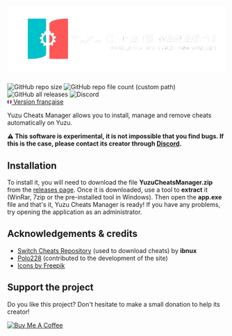 <a href="https://wwwuzucheatsmanager.tk" target="_blank"><h1><img src="img/banner.png"></h1></a>
<img alt="GitHub repo size" src="https://img.shields.io/github/repo-size/Luckyluka17/YuzuCheatsManager">
<img alt="GitHub repo file count (custom path)" src="https://img.shields.io/github/directory-file-count/Luckyluka17/YuzuCheatsManager/Languages?label=available %20languages">
<img alt="GitHub all releases" src="https://img.shields.io/github/downloads/Luckyluka17/YuzuCheatsManager/total">
<img alt="Discord" src="https://img.shields.io/discord/1017472968395329547?label=discord">
<br>
<img src="img/fr_flag.png" width="2%"><a href="https://github.com/Luckyluka17/YuzuCheatsManager/blob/main/README.md"> Version française</a>

Yuzu Cheats Manager allows you to install, manage and remove cheats automatically on Yuzu. 

**⚠️ This software is experimental, it is not impossible that you find bugs. If this is the case, please contact its creator through [Discord](https://discord.gg/KvjkS3P3Gh).**

## Installation
To install it, you will need to download the file **YuzuCheatsManager.zip** from the [releases page](https://github.com/Luckyluka17/YuzuCheatsManager/releases).
Once it is downloaded, use a tool to **extract** it (WinRar, 7zip or the pre-installed tool in Windows). Then open the **app.exe** file and that's it, Yuzu Cheats Manager is ready!
If you have any problems, try opening the application as an administrator.

## Acknowledgements & credits
- [Switch Cheats Repository](https://github.com/ibnux/switch-cheat) (used to download cheats) by **ibnux**
- [Polo228](https://www.polo228.tk) (contributed to the development of the site)
- [Icons by Freepik](https://www.freepik.com/)

## Support the project
Do you like this project? Don't hesitate to make a small donation to help its creator!

<a href="https://www.buymeacoffee.com/luckyluka17" target="_blank"><img src="https://cdn.buymeacoffee.com/buttons/v2/default-yellow.png" alt="Buy Me A Coffee" style="height: 40px !important;width: 150px !important;" ></a>
